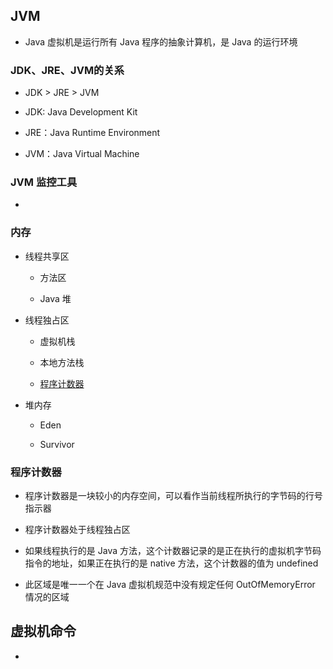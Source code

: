 ## JVM

- Java 虚拟机是运行所有 Java 程序的抽象计算机，是 Java 的运行环境   

### JDK、JRE、JVM的关系
- JDK > JRE > JVM

- JDK: Java Development Kit

- JRE：Java Runtime Environment

- JVM：Java Virtual Machine

### JVM 监控工具

- 

### 内存

- 线程共享区

    - 方法区

    - Java 堆

- 线程独占区

    - 虚拟机栈

    - 本地方法栈

    - [程序计数器](#程序计数器)

- 堆内存
    - Eden

    - Survivor


### 程序计数器

- 程序计数器是一块较小的内存空间，可以看作当前线程所执行的字节码的行号指示器

- 程序计数器处于线程独占区

- 如果线程执行的是 Java 方法，这个计数器记录的是正在执行的虚拟机字节码指令的地址，如果正在执行的是 native 方法，这个计数器的值为 undefined

- 此区域是唯一一个在 Java 虚拟机规范中没有规定任何 OutOfMemoryError 情况的区域



## 虚拟机命令

- 
